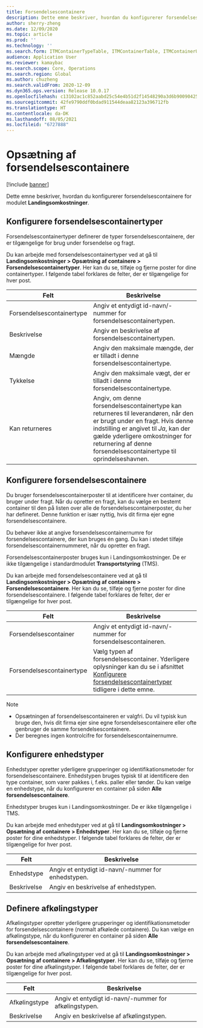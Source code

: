 ```yaml
---
title: Forsendelsescontainere
description: Dette emne beskriver, hvordan du konfigurerer forsendelsescontainere for modulet Landingsomkostninger.
author: sherry-zheng
ms.date: 12/09/2020
ms.topic: article
ms.prod: ''
ms.technology: ''
ms.search.form: ITMContainerTypeTable, ITMContainerTable, ITMContainerUnitTypeTable, ITMRefrigerationTypeTable, ITMContainersListPage, ITMContainers
audience: Application User
ms.reviewer: kamaybac
ms.search.scope: Core, Operations
ms.search.region: Global
ms.author: chuzheng
ms.search.validFrom: 2020-12-09
ms.dyn365.ops.version: Release 10.0.17
ms.openlocfilehash: c13102ac1c852aabd25c54e4b51d2f14548290a3d6b90090425aa37e5bde110b
ms.sourcegitcommit: 42fe9790ddf0bdad911544deaa82123a396712fb
ms.translationtype: HT
ms.contentlocale: da-DK
ms.lasthandoff: 08/05/2021
ms.locfileid: "6727888"
---
```

# <a name="shipping-container-setup"></a>Opsætning af forsendelsescontainere

[!include [banner](../../includes/banner.md)]

Dette emne beskriver, hvordan du konfigurerer forsendelsescontainere for modulet **Landingsomkostninger**.

## <a name="set-up-shipping-container-types"></a><a id="shipping-container-types"></a>Konfigurere forsendelsescontainertyper

Forsendelsescontainertyper definerer de typer forsendelsescontainere, der er tilgængelige for brug under forsendelse og fragt.

Du kan arbejde med forsendelsescontainertyper ved at gå til **Landingsomkostninger \> Opsætning af containere \> Forsendelsescontainertyper**. Her kan du se, tilføje og fjerne poster for dine containertyper. I følgende tabel forklares de felter, der er tilgængelige for hver post.

| Felt | Beskrivelse |
|---|---|
| Forsendelsescontainertype | Angiv et entydigt id-navn/-nummer for forsendelsescontainertypen. |
| Beskrivelse | Angiv en beskrivelse af forsendelsescontainertypen. |
| Mængde | Angiv den maksimale mængde, der er tilladt i denne forsendelsescontainertype. |
| Tykkelse | Angiv den maksimale vægt, der er tilladt i denne forsendelsescontainertype. |
| Kan returneres | Angiv, om denne forsendelsescontainertype kan returneres til leverandøren, når den er brugt under en fragt. Hvis denne indstilling er angivet til *Ja*, kan der gælde yderligere omkostninger for returnering af denne forsendelsescontainertype til oprindelseshavnen. |

## <a name="set-up-shipping-containers"></a>Konfigurere forsendelsescontainere

Du bruger forsendelsescontainerposter til at identificere hver container, du bruger under fragt. Når du opretter en fragt, kan du vælge en bestemt container til den på listen over alle de forsendelsescontainerposter, du her har defineret. Denne funktion er især nyttig, hvis dit firma ejer egne forsendelsescontainere.

Du behøver ikke at angive forsendelsescontainernumre for forsendelsescontainere, der kun bruges én gang. Du kan i stedet tilføje forsendelsescontainernummeret, når du opretter en fragt.

Forsendelsescontainerposter bruges kun i Landingsomkostninger. De er ikke tilgængelige i standardmodulet **Transportstyring** (TMS).

Du kan arbejde med forsendelsescontainere ved at gå til **Landingsomkostninger \> Opsætning af containere \> Forsendelsescontainere**. Her kan du se, tilføje og fjerne poster for dine forsendelsescontainere. I følgende tabel forklares de felter, der er tilgængelige for hver post.

| Felt | Beskrivelse |
|---|---|
| Forsendelsescontainer | Angiv et entydigt id-navn/-nummer for forsendelsescontaineren. |
| Forsendelsescontainertype | Vælg typen af forsendelsescontainer. Yderligere oplysninger kan du se i afsnittet [Konfigurere forsendelsescontainertyper](#shipping-container-types) tidligere i dette emne. |

> [!NOTE]
> - Opsætningen af forsendelsescontaineren er valgfri. Du vil typisk kun bruge den, hvis dit firma ejer sine egne forsendelsescontainere eller ofte genbruger de samme forsendelsescontainere.
> - Der beregnes ingen kontrolcifre for forsendelsescontainernumre.

## <a name="set-up-unit-types"></a><a name="unit-types"></a>Konfigurere enhedstyper

Enhedstyper opretter yderligere grupperinger og identifikationsmetoder for forsendelsescontainere. Enhedstypen bruges typisk til at identificere den type container, som varer pakkes i, f.eks. paller eller tønder. Du kan vælge en enhedstype, når du konfigurerer en container på siden **Alle forsendelsescontainere**.

Enhedstyper bruges kun i Landingsomkostninger. De er ikke tilgængelige i TMS.

Du kan arbejde med enhedstyper ved at gå til **Landingsomkostninger \> Opsætning af containere \> Enhedstyper**. Her kan du se, tilføje og fjerne poster for dine enhedstyper. I følgende tabel forklares de felter, der er tilgængelige for hver post.

| Felt | Beskrivelse |
|---|---|
| Enhedstype | Angiv et entydigt id-navn/-nummer for enhedstypen. |
| Beskrivelse | Angiv en beskrivelse af enhedstypen. |

## <a name="set-up-refrigeration-types"></a><a name="refrigeration-types"></a>Definere afkølingstyper

Afkølingstyper opretter yderligere grupperinger og identifikationsmetoder for forsendelsescontainere (normalt afkølede containere). Du kan vælge en afkølingstype, når du konfigurerer en container på siden **Alle forsendelsescontainere**.

Du kan arbejde med afkølingstyper ved at gå til **Landingsomkostninger \> Opsætning af containere \> Afkølingstyper**. Her kan du se, tilføje og fjerne poster for dine afkølingstyper. I følgende tabel forklares de felter, der er tilgængelige for hver post.

| Felt | Beskrivelse |
|---|---|
| Afkølingstype | Angiv et entydigt id-navn/-nummer for afkølingstypen. |
| Beskrivelse | Angiv en beskrivelse af afkølingstypen. |
